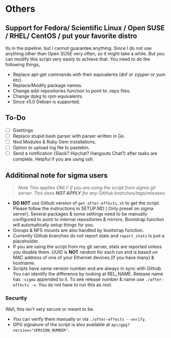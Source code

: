 # Others

## Support for Fedora/ Scientific Linux / Open SUSE / RHEL/ CentOS / put your favorite distro

Its in the pipeline, but I cannot guarantee anything. Since I do not use anything other than Open SUSE very often, so it might take a while. But you can modify this script very easily to achieve that. You need to do the following things,

- Replace apt-get commands with their equivalents (dnf or zypper or yum etc).
- Replace/Modify package names.
- Change add-repositories function to point to .repo files.
- Change dpkg to rpm equivalents.
- Since v5.0 Debian is supported.

## To-Do

- [ ] Gsettings
- [ ] Replace stupid bash parser with parser written in Go.
- [ ] Nod Modules & Ruby Gem installations.
- [ ] Option to upload log file to pastebin.
- [ ] Send a notification (Slack? Hipchat? Hangouts Chat?) after tasks are complete. Helpful if you are using ssh.

## Additional note for sigma users

> *Note This applies ONLY if you are using the script from sigma git server. This does **NOT APPLY** for any GitHub branches/tags/releases.*

- **DO NOT** use Github version of `get-after-effects.sh` to get the script. Please follow the instructions in SETUP.MD [ Only preset on sigma server]. Several packages & some settings need to be manually configured to point to internal repositories & mirrors. Bootstrap function will automatically setup things for you.
- Groups & NFS mounts are also handled by bootstrap function.
- Currently Github branches do not report stats and `report_stats` is just a placeholder.
- If you are using the script from my git server, stats are reported unless you disable them. UUID is **NOT** random for each run and is based on MAC address of one of your Ethernet devices.(If you have many) & hostname.
- Scripts have same version number and are always in sync with Github. You can identify the difference by looking at REL_NAME. Release name has `-sigma` appended to it. To see release number & name use `./after-effects -v`. You do not have to run this as *root*.

### Security

Well, this isn't very secure or meant to be.

- You can verify them manually or via `./after-effects --verify`.
- GPG signature of the script is also available at `api/gpg?version="VERSION_NUMBER"`.

